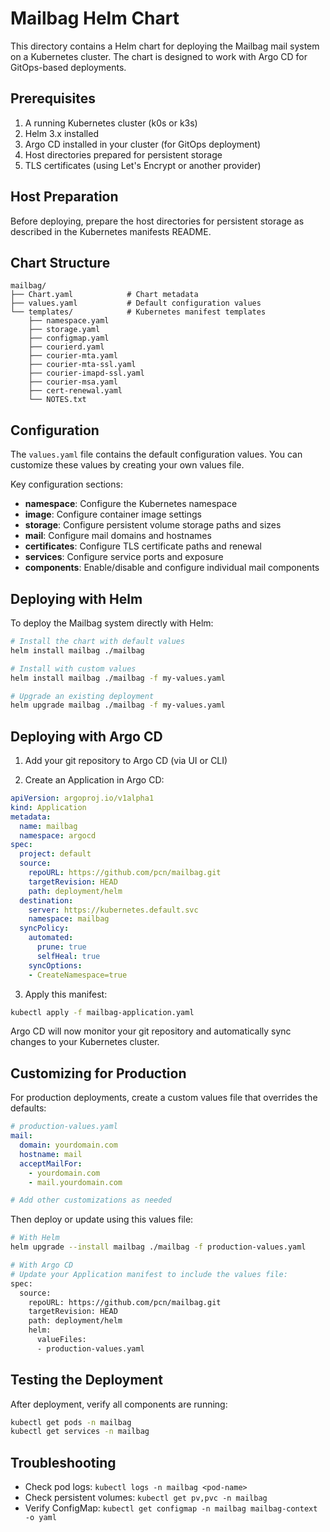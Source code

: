# Mailbag Helm Chart

This directory contains a Helm chart for deploying the Mailbag mail system on a Kubernetes cluster. The chart is designed to work with Argo CD for GitOps-based deployments.

## Prerequisites

1. A running Kubernetes cluster (k0s or k3s)
2. Helm 3.x installed
3. Argo CD installed in your cluster (for GitOps deployment)
4. Host directories prepared for persistent storage
5. TLS certificates (using Let's Encrypt or another provider)

## Host Preparation

Before deploying, prepare the host directories for persistent storage as described in the Kubernetes manifests README.

## Chart Structure

```
mailbag/
├── Chart.yaml            # Chart metadata
├── values.yaml           # Default configuration values
└── templates/            # Kubernetes manifest templates
    ├── namespace.yaml
    ├── storage.yaml
    ├── configmap.yaml
    ├── courierd.yaml
    ├── courier-mta.yaml
    ├── courier-mta-ssl.yaml
    ├── courier-imapd-ssl.yaml
    ├── courier-msa.yaml
    ├── cert-renewal.yaml
    └── NOTES.txt
```

## Configuration

The `values.yaml` file contains the default configuration values. You can customize these values by creating your own values file.

Key configuration sections:

- **namespace**: Configure the Kubernetes namespace
- **image**: Configure container image settings
- **storage**: Configure persistent volume storage paths and sizes
- **mail**: Configure mail domains and hostnames
- **certificates**: Configure TLS certificate paths and renewal
- **services**: Configure service ports and exposure
- **components**: Enable/disable and configure individual mail components

## Deploying with Helm

To deploy the Mailbag system directly with Helm:

```bash
# Install the chart with default values
helm install mailbag ./mailbag

# Install with custom values
helm install mailbag ./mailbag -f my-values.yaml

# Upgrade an existing deployment
helm upgrade mailbag ./mailbag -f my-values.yaml
```

## Deploying with Argo CD

1. Add your git repository to Argo CD (via UI or CLI)

2. Create an Application in Argo CD:

```yaml
apiVersion: argoproj.io/v1alpha1
kind: Application
metadata:
  name: mailbag
  namespace: argocd
spec:
  project: default
  source:
    repoURL: https://github.com/pcn/mailbag.git
    targetRevision: HEAD
    path: deployment/helm
  destination:
    server: https://kubernetes.default.svc
    namespace: mailbag
  syncPolicy:
    automated:
      prune: true
      selfHeal: true
    syncOptions:
    - CreateNamespace=true
```

3. Apply this manifest:

```bash
kubectl apply -f mailbag-application.yaml
```

Argo CD will now monitor your git repository and automatically sync changes to your Kubernetes cluster.

## Customizing for Production

For production deployments, create a custom values file that overrides the defaults:

```yaml
# production-values.yaml
mail:
  domain: yourdomain.com
  hostname: mail
  acceptMailFor:
    - yourdomain.com
    - mail.yourdomain.com

# Add other customizations as needed
```

Then deploy or update using this values file:

```bash
# With Helm
helm upgrade --install mailbag ./mailbag -f production-values.yaml

# With Argo CD
# Update your Application manifest to include the values file:
spec:
  source:
    repoURL: https://github.com/pcn/mailbag.git
    targetRevision: HEAD
    path: deployment/helm
    helm:
      valueFiles:
      - production-values.yaml
```

## Testing the Deployment

After deployment, verify all components are running:

```bash
kubectl get pods -n mailbag
kubectl get services -n mailbag
```

## Troubleshooting

- Check pod logs: `kubectl logs -n mailbag <pod-name>`
- Check persistent volumes: `kubectl get pv,pvc -n mailbag`
- Verify ConfigMap: `kubectl get configmap -n mailbag mailbag-context -o yaml`

